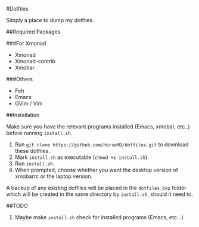 #Dotfiles

Simply a place to dump my dotfiles.

##Required Packages

###For Xmonad

* Xmonad
* Xmonad-contrib
* Xmobar

###Others

* Feh
* Emacs
* GVim / Vim

##Installation

Make sure you have the relevant programs installed (Emacs, xmobar, etc..) before
running `install.sh`.

1. Run `git clone https://github.com/HorseMD/dotfiles.git` to download these dotfiles.
2. Mark `install.sh` as executable (`chmod +x install.sh`).
3. Run `install.sh`.
4. When prompted, choose whether you want the desktop version of xmobarrc or the laptop version.

A backup of any existing dotfiles will be placed in the `dotfiles_bkp` folder which will be
created in the same directory by `install.sh`, should it need to.

##TODO

1. Maybe make `install.sh` check for installed programs (Emacs, etc...)
